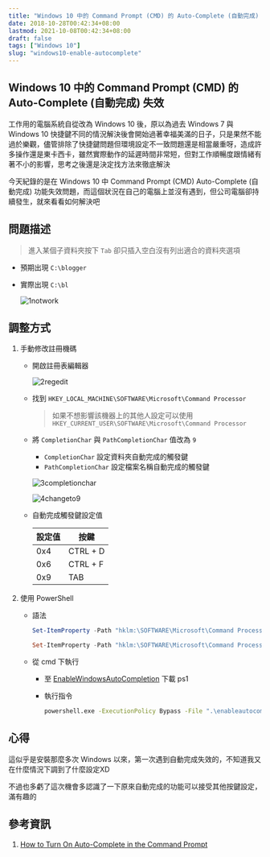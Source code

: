 ```yaml
---
title: "Windows 10 中的 Command Prompt (CMD) 的 Auto-Complete (自動完成) 失效"
date: 2018-10-28T00:42:34+08:00
lastmod: 2021-10-08T00:42:34+08:00
draft: false
tags: ["Windows 10"]
slug: "windows10-enable-autocomplete"
---
```

## Windows 10 中的 Command Prompt (CMD) 的 Auto-Complete (自動完成) 失效

工作用的電腦系統自從改為 Windows 10 後，原以為過去 Windows 7 與 Windows 10 快捷鍵不同的情況解決後會開始過著幸福美滿的日子，只是果然不能過於樂觀，儘管排除了快捷鍵問題但環境設定不一致問題還是相當嚴重呀，造成許多操作還是東卡西卡，雖然實際動作的延遲時間非常短，但對工作順暢度跟情緒有著不小的影響，思考之後還是決定找方法來徹底解決

今天紀錄的是在 Windows 10 中 Command Prompt (CMD) Auto-Complete (自動完成) 功能失效問題，而這個狀況在自己的電腦上並沒有遇到，但公司電腦卻持續發生，就來看看如何解決吧

## 問題描述

> 進入某個子資料夾按下 `Tab` 卻只插入空白沒有列出適合的資料夾選項

- 預期出現 `C:\blogger`
- 實際出現 `C:\bl   `

    ![1notwork](https://user-images.githubusercontent.com/3851540/47618530-58773580-db0f-11e8-8263-95ce203ee92c.png)

## 調整方式

1. 手動修改註冊機碼
    - 開啟註冊表編輯器

        ![2regedit](https://user-images.githubusercontent.com/3851540/47618531-590fcc00-db0f-11e8-8679-2166fd524482.png)

    - 找到 `HKEY_LOCAL_MACHINE\SOFTWARE\Microsoft\Command Processor`

        > 如果不想影響該機器上的其他人設定可以使用 `HKEY_CURRENT_USER\SOFTWARE\Microsoft\Command Processor`
    - 將 `CompletionChar` 與 `PathCompletionChar` 值改為 `9`
        - `CompletionChar` 設定資料夾自動完成的觸發鍵
        - `PathCompletionChar` 設定檔案名稱自動完成的觸發鍵

        ![3completionchar](https://user-images.githubusercontent.com/3851540/47618532-590fcc00-db0f-11e8-9e97-0e07405df40e.png)

        ![4changeto9](https://user-images.githubusercontent.com/3851540/47618533-590fcc00-db0f-11e8-8c11-7586ae5efe64.png)

    - 自動完成觸發鍵設定值

        設定值|按鍵
        ---|---
        0x4 |CTRL + D
        0x6 |CTRL + F
        0x9 |TAB

2. 使用 PowerShell
    - 語法

        ```ps1
        Set-ItemProperty -Path "hklm:\SOFTWARE\Microsoft\Command Processor" -Name CompletionChar -Value 9

        Set-ItemProperty -Path "hklm:\SOFTWARE\Microsoft\Command Processor" -Name PathCompletionChar -Value 9
        ```

    - 從 cmd 下執行
        - 至 [EnableWindowsAutoCompletion](https://github.com/yowko/EnableWindowsAutoCompletion) 下載 ps1
        - 執行指令

            ```cmd
            powershell.exe -ExecutionPolicy Bypass -File ".\enableautocomplete.ps1"
            ```

## 心得

這似乎是安裝那麼多次 Windows 以來，第一次遇到自動完成失效的，不知道我又在什麼情況下調到了什麼設定XD

不過也多虧了這次機會多認識了一下原來自動完成的功能可以接受其他按鍵設定，滿有趣的

## 參考資訊

1. [How to Turn On Auto-Complete in the Command Prompt](https://www.online-tech-tips.com/computer-tips/how-to-turn-on-auto-complete-in-the-command-prompt/)
